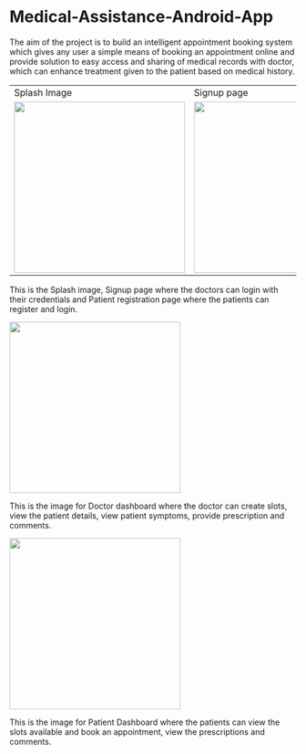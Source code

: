 # Medical-Assistance-Android-App
The aim of the project is to build an intelligent appointment booking system which gives any user a simple means of booking an appointment online and provide solution to easy access and sharing of medical records with doctor, which can enhance treatment given to the patient based on medical history.

<table>
  <tr>
    <td>Splash Image</td>
    <td>Signup page</td>
    <td>Patient Registration Page</td>
  </tr>
  <tr>
    <td><img src="https://user-images.githubusercontent.com/58900339/150642048-8f4e6634-2f40-41f9-9a54-ab753b7622ac.png" width="300"></td>     
    <td><img src="https://user-images.githubusercontent.com/58900339/150641793-4ae754b0-c254-41d9-9736-fd4962317867.PNG" width="300"></td>
    <td><img src="https://user-images.githubusercontent.com/58900339/150641946-cffeec14-6af1-4476-8f27-eb21e3401086.PNG" width="300"></td>
  </tr>
</table>
  





This is the Splash image, Signup page where the doctors can login with their credentials and Patient registration page where the patients can register and login.


<img src="https://user-images.githubusercontent.com/66821281/128492754-6eb952e4-e261-4960-aa7f-cd363ff3ffc7.png" width="300">

This is the image for Doctor dashboard where the doctor can create slots, view the patient details, view patient symptoms, provide prescription and comments.

<img src="https://user-images.githubusercontent.com/66821281/128492786-7455349f-079c-4266-bd13-ecd3a91cdb43.png" width="300">

This is the image for Patient Dashboard where the patients can view the slots available and book an appointment, view the prescriptions and comments.
